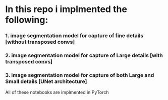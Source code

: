 # In this repo i implmented the following:

### 1. image segmentation model for capture of fine details [without transposed convs]

### 2. image segmentation model for capture of Large details [with transposed convs]

### 3. image segmentation model for capture of both Large and Small details [UNet architecture]

All of these notebooks are implmented in PyTorch
